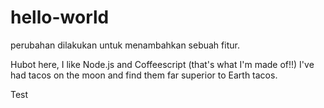 # hello-world

perubahan dilakukan untuk menambahkan sebuah fitur.

Hubot here, I like Node.js and Coffeescript (that's what I'm made of!!)
I've had tacos on the moon and find them far superior to Earth tacos.

Test